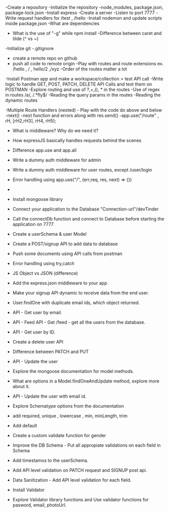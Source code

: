 -Create a repository
-Initialize the repository
-node_modules, package.json, package-lock.json
-Install express
-Create a server
-Listen to port 7777
-Write request handlers for /test , /hello
-Install nodemon and update scripts inside package.json
-What are dependencies
- What is the use of "-g" while npm install
-Difference between caret and tilde (^ vs ~)

-Initialize git
-.gitignore
- create a remote repo on github 
- push all code to remote origin
-Play with routes and route extensions ex. /hello , / , hello/2 ,/xyz
-Order of the routes matter a lot

-Install Postman app and  make a workspace/collection > test API call
-Write logic to handle GET, POST, PATCH, DELETE API Calls and test them on POSTMAN
-Explore routing and use of ?,+,(), * in the routes
-Use of regex in routes /a/, /.*fly$/
-Reading the query params in the routes
-Reading the dynamic routes

-Multiple Route Handlers (nested) - Play with the code do above and below 
-next()
-next function and errors along with res.send()
-app.use("/route" , rH, [rH2,rH3], rH4, rH5);
- What is middleware? Why do we need it?
- How expressJS basically handles requests behind the scenes
- Difference app.use and app.all
- Write a dummy auth middleware for admin
- Write a dummy auth middleware for user routes, except /user/login
- Error handling using app.use("/", (err,req, res, next) => {})

-   
- Install mongoose library
- Connect your application to the Database "Connection-url"/devTinder
- Call the connectDb function and connect to Database before starting the application on 7777
- Create a userSchema & user Model
- Create a POST/signup API to add data to database
- Push some documents using API calls from postman
- Error handling using try,catch

- JS Object  vs JSON (difference)
- Add the express.json middleware to your app
- Make your signup API dynamic to receive data from the end user.
- User.findOne with duplicate email ids, which object returned.
- API - Get user by email.

- API - Feed API - Get /feed - get all the users from the database.
- API - Get user by ID.
- Create a delete user API
- Difference between PATCH and PUT
- API - Update the user
- Explore the mongoose documentation for model methods.
- What are options in a Model.findOneAndUpdate method, explore more about it.
- API - Update the user with email id.

- Explore Schematype options from the documentation
- add required, unique , lowercase , min, minLength, trim 
- Add default
- Create a custom validate function for gender
- Improve the DB Schema - Put all appropiate validations on each field in Schema
- Add timestamos to the userSchema.
- Add API level validation on PATCH request and SIGNUP post api.
- Data Sanitization - Add API level validation for each field.
- Install Validator
- Explore Validator library functions and Use validator functions for pasword, email, photoUrl.
